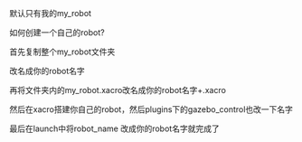 默认只有我的my_robot


如何创建一个自己的robot?

首先复制整个my_robot文件夹

改名成你的robot名字


再将文件夹内的my_robot.xacro改名成你的robot名字+.xacro

然后在xacro搭建你自己的robot，然后plugins下的gazebo_control也改一下名字

最后在launch中将robot_name 改成你的robot名字就完成了









